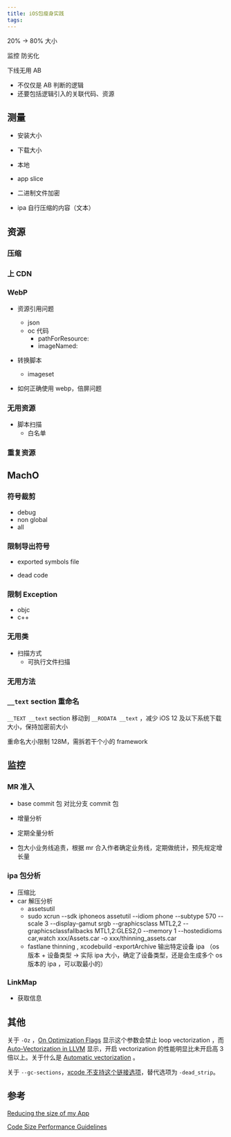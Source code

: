 ```yaml
---
title: iOS包瘦身实践
tags:
---
```



20% -> 80% 大小

监控
防劣化

下线无用 AB 
- 不仅仅是 AB 判断的逻辑
- 还要包括逻辑引入的关联代码、资源

## 测量

- 安装大小
- 下载大小

- 本地
- app slice

- 二进制文件加密

- ipa 自行压缩的内容（文本）

## 资源

### 压缩

### 上 CDN

### WebP

- 资源引用问题
	- json
	- oc 代码
		- pathForResource:
		- imageNamed:

- 转换脚本
	- imageset

- 如何正确使用 webp，倍屏问题

### 无用资源

- 脚本扫描
	- 白名单

### 重复资源

## MachO

### 符号裁剪

- debug
- non global
- all

### 限制导出符号
- exported symbols file

- dead code

### 限制 Exception

- objc
- c++

<!-- ####  -->

### 无用类

- 扫描方式
	- 可执行文件扫描

### 无用方法

### `__text` section 重命名

`__TEXT __text` section 移动到 `__RODATA __text` ，减少 iOS 12 及以下系统下载大小，保持加密前大小

重命名大小限制 128M，需拆若干个小的 framework

## 监控

### MR 准入

- base commit 包 对比分支 commit 包
- 增量分析
- 定期全量分析

- 包大小业务线追责，根据 mr 合入作者确定业务线，定期做统计，预先规定增长量

### ipa 包分析

- 压缩比
- car 解压分析
	- assetsutil
	- sudo xcrun --sdk iphoneos assetutil --idiom phone --subtype 570 --scale 3 --display-gamut srgb --graphicsclass MTL2,2 --graphicsclassfallbacks MTL1,2:GLES2,0 --memory 1 --hostedidioms car,watch xxx/Assets.car -o xxx/thinning_assets.car
	- fastlane thinning , xcodebuild -exportArchive 输出特定设备 ipa （os 版本 + 设备类型 -> 实际 ipa 大小，确定了设备类型，还是会生成多个 os 版本的 ipa ，可以取最小的）

### LinkMap

- 获取信息


## 其他

关于 `-Oz` ，[On Optimization Flags](http://events17.linuxfoundation.org/sites/events/files/slides/GCC%252FClang%20Optimizations%20for%20Embedded%20Linux.pdf) 显示这个参数会禁止 loop vectorization ，而 [Auto-Vectorization in LLVM](https://llvm.org/docs/Vectorizers.html) 显示，开启 vectorization 的性能明显比未开启高 3 倍以上。关于什么是 [Automatic vectorization](https://en.wikipedia.org/wiki/Automatic_vectorization) 。

关于 `--gc-sections`，[xcode 不支持这个链接选项](https://stackoverflow.com/questions/24734409/make-error-in-mac-clang-ld-unknown-option-gc-sections)，替代选项为 `-dead_strip`。

## 参考

[Reducing the size of my App](https://developer.apple.com/library/archive/qa/qa1795/_index.html)

[Code Size Performance Guidelines](https://developer.apple.com/library/archive/documentation/Performance/Conceptual/CodeFootprint/Articles/CompilerOptions.html)